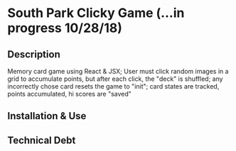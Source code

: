 # South Park Clicky Game (...in progress 10/28/18)

## Description
Memory card game using React & JSX; User must click random images in a grid to accumulate points, but after each click, the "deck" is shuffled; any incorrectly chose card resets the game to "init"; card states are tracked, points accumulated, hi scores are "saved"

## Installation & Use

## Technical Debt